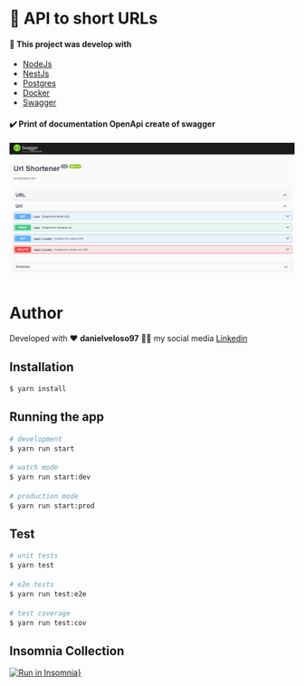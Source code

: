 # 🚀 API to short URLs

#### :memo: This project was develop with

- [NodeJs](https://nodejs.org/en/docs)
- [NestJs](https://docs.nestjs.com/)
- [Postgres](https://www.postgresql.org/)
- [Docker](https://docs.docker.com/)
- [Swagger](https://swagger.io/docs/)

#### :heavy_check_mark: Print of documentation OpenApi create of swagger

![Alt Text](src/docs/assets/scren-swagger.png)

# Author

Developed with :heart: **danielveloso97** :man_technologist: my social media [Linkedin](https://www.linkedin.com/in/daniel-silva-bab1591a6/)

## Installation

```bash
$ yarn install
```

## Running the app

```bash
# development
$ yarn run start

# watch mode
$ yarn run start:dev

# production mode
$ yarn run start:prod
```

## Test

```bash
# unit tests
$ yarn test

# e2e tests
$ yarn run test:e2e

# test coverage
$ yarn run test:cov
```

## Insomnia Collection

[![Run in Insomnia}](https://insomnia.rest/images/run.svg)](https://insomnia.rest/run/?label=shortenerurl&uri=https://github.com/danielveloso97/url-shortener/.github/insomnia_Collections.json)
